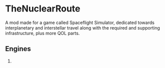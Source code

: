 # TheNuclearRoute
A mod made for a game called Spaceflight Simulator, dedicated towards interplanetary and interstellar travel along with the required and supporting infrastructure, plus more QOL parts.

## Engines

1. 
